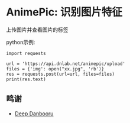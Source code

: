 # AnimePic: 识别图片特征

上传图片并查看图片的标签

python示例:

``` python3
import requests

url = 'https://api.dnlab.net/animepic/upload'
files = {'img': open("xx.jpg", 'rb')}
res = requests.post(url=url, files=files)
print(res.text)
```

## 鸣谢

- [Deep Danbooru](https://github.com/KichangKim/DeepDanbooru)
